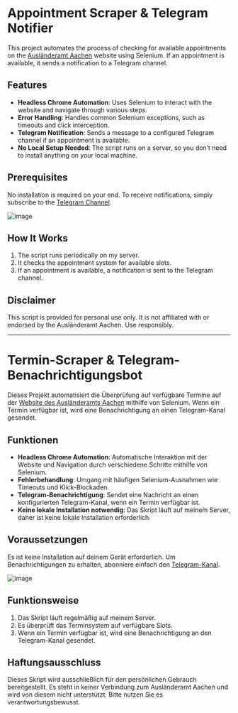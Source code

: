 # Appointment Scraper & Telegram Notifier

This project automates the process of checking for available appointments on the [Ausländeramt Aachen](https://termine.staedteregion-aachen.de/auslaenderamt/) website using Selenium. If an appointment is available, it sends a notification to a Telegram channel.

## Features

- **Headless Chrome Automation**: Uses Selenium to interact with the website and navigate through various steps.
- **Error Handling**: Handles common Selenium exceptions, such as timeouts and click interception.
- **Telegram Notification**: Sends a message to a configured Telegram channel if an appointment is available.
- **No Local Setup Needed**: The script runs on a server, so you don’t need to install anything on your local machine.

## Prerequisites

No installation is required on your end. To receive notifications, simply subscribe to the [Telegram Channel](https://t.me/termin2bot).

![image](https://github.com/user-attachments/assets/ed96e29a-028a-4459-b13e-11dfb89a5498)

## How It Works

1. The script runs periodically on my server.
2. It checks the appointment system for available slots.
3. If an appointment is available, a notification is sent to the Telegram channel.

## Disclaimer

This script is provided for personal use only. It is not affiliated with or endorsed by the Ausländeramt Aachen. Use responsibly.

---

# Termin-Scraper & Telegram-Benachrichtigungsbot

Dieses Projekt automatisiert die Überprüfung auf verfügbare Termine auf der [Website des Ausländeramts Aachen](https://termine.staedteregion-aachen.de/auslaenderamt/) mithilfe von Selenium. Wenn ein Termin verfügbar ist, wird eine Benachrichtigung an einen Telegram-Kanal gesendet.

## Funktionen

- **Headless Chrome Automation**: Automatische Interaktion mit der Website und Navigation durch verschiedene Schritte mithilfe von Selenium.
- **Fehlerbehandlung**: Umgang mit häufigen Selenium-Ausnahmen wie Timeouts und Klick-Blockaden.
- **Telegram-Benachrichtigung**: Sendet eine Nachricht an einen konfigurierten Telegram-Kanal, wenn ein Termin verfügbar ist.
- **Keine lokale Installation notwendig**: Das Skript läuft auf meinem Server, daher ist keine lokale Installation erforderlich.

## Voraussetzungen

Es ist keine Installation auf deinem Gerät erforderlich. Um Benachrichtigungen zu erhalten, abonniere einfach den [Telegram-Kanal](https://t.me/termin2bot).

![image](https://github.com/user-attachments/assets/ed96e29a-028a-4459-b13e-11dfb89a5498)

## Funktionsweise

1. Das Skript läuft regelmäßig auf meinem Server.
2. Es überprüft das Terminsystem auf verfügbare Slots.
3. Wenn ein Termin verfügbar ist, wird eine Benachrichtigung an den Telegram-Kanal gesendet.

## Haftungsausschluss

Dieses Skript wird ausschließlich für den persönlichen Gebrauch bereitgestellt. Es steht in keiner Verbindung zum Ausländeramt Aachen und wird von diesem nicht unterstützt. Bitte nutzen Sie es verantwortungsbewusst.
